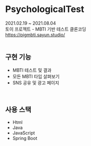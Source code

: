 # PsychologicalTest
2021.02.19 ~ 2021.08.04<br>
토이 프로젝트 - MBTI 기반 테스트 클론코딩<br>
https://pigmbti.sayun.studio/
<br><br>

## 구현 기능
- MBTI 테스트 및 결과
- 모든 MBTI 타입 살펴보기
- SNS 공유 및 광고 페이지
<br>

## 사용 스택
- Html
- Java
- JavaScript
- Spring Boot
